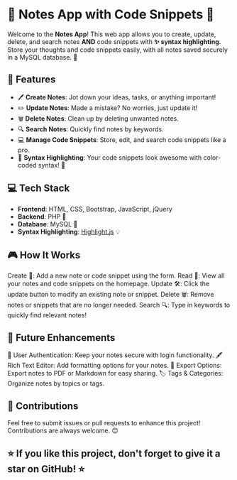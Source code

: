 # 📝 Notes App with Code Snippets 🎨

Welcome to the **Notes App**! This web app allows you to create, update, delete, and search notes **AND** code snippets with **✨ syntax highlighting**. Store your thoughts and code snippets easily, with all notes saved securely in a MySQL database. 🚀

## 🌟 Features
- 🖊️ **Create Notes**: Jot down your ideas, tasks, or anything important!
- ✏️ **Update Notes**: Made a mistake? No worries, just update it!
- 🗑️ **Delete Notes**: Clean up by deleting unwanted notes.
- 🔍 **Search Notes**: Quickly find notes by keywords.
- 💻 **Manage Code Snippets**: Store, edit, and search code snippets like a pro.
- 🌈 **Syntax Highlighting**: Your code snippets look awesome with color-coded syntax! 🎉

## 💻 Tech Stack
- **Frontend**: HTML, CSS, Bootstrap, JavaScript, jQuery
- **Backend**: PHP 🐘
- **Database**: MySQL 💾
- **Syntax Highlighting**: [Highlight.js](https://highlightjs.org/) 💡

## 🎮 How It Works
Create 📝: Add a new note or code snippet using the form.
Read 📖: View all your notes and code snippets on the homepage.
Update 🛠️: Click the update button to modify an existing note or snippet.
Delete 🗑️: Remove notes or snippets that are no longer needed.
Search 🔍: Type in keywords to quickly find relevant notes!

## 🎯 Future Enhancements
🔐 User Authentication: Keep your notes secure with login functionality.
🖋️ Rich Text Editor: Add formatting options for your notes.
📜 Export Options: Export notes to PDF or Markdown for easy sharing.
🏷️ Tags & Categories: Organize notes by topics or tags.

## 🚀 Contributions
Feel free to submit issues or pull requests to enhance this project! Contributions are always welcome. 😊

## ⭐ If you like this project, don't forget to give it a star on GitHub! ⭐
